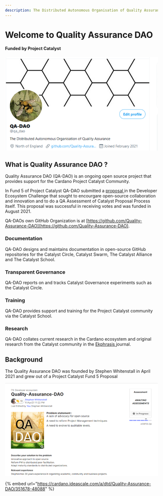 ```yaml
---
description: The Distributed Autonomous Organisation of Quality Assurance
---
```


# Welcome to Quality Assurance DAO

#### Funded by Project Catalyst 

![The Distributed Autonomous Organisation of Quality Assurance](.gitbook/assets/2021-07-20-1-.png)

## What is Quality Assurance DAO ?

Quality Assurance DAO \(QA-DAO\) is an ongoing open source project that provides support for the Cardano Project Catalyst Community. 

In Fund 5 of Project Catalyst QA-DAO submitted a [proposal ](https://stephen-rowan.gitbook.io/quality-assurance-dao/catalyst-proposals/project-catalyst-developer-ecosystem-proposal)in the Developer Ecosystem Challenge that sought to encourgare open-source collaboration and innovation and to do a QA Assessment of Catalyst Proposal Process itself. This proposal was successful in receiving votes and was funded in August 2021.

QA-DAOs own GitHub Organization is at [https://github.com/Quality-Assurance-DAO](https://github.com/Quality-Assurance-DAO).

### Documentation

QA-DAO designs and maintains documentation in open-source GitHub repositories for the Catalyst Circle, Catalyst Swarm, The Catalyst Alliance and The Catalyst School.

### Transparent Governance

QA-DAO reports on and tracks Catalyst Governance experiments such as the Catalyst Circle.

### Training

QA-DAO provides support and training for the Project Catalyst community via the Catalyst School.

### Research

QA-DAO collates current research in the Cardano ecosystem and original research from the Catalyst community in the [Ekphrasis ](https://stephen-rowan.gitbook.io/ekphrasis/)journal.

## Background

The Quality Assurance DAO was founded by Stephen Whitenstall in April 2021 and grew out of a Project Catalyst Fund 5 Proposal 

![Quality Assurance DAO Fund 5 Proposal ](.gitbook/assets/2021-07-18-6-.png)

{% embed url="https://cardano.ideascale.com/a/dtd/Quality-Assurance-DAO/351678-48088" %}





